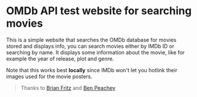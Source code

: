 # OMDb API test website for searching movies

This is a simple website that searches the OMDb database for movies stored and displays info, you can search movies either by IMDb ID or searching by name. It displays some information about the movie, like for example the year of release, plot and genre.

Note that this works best __locally__ since IMDb won't let you hotlink their images used for the movie posters.

> Thanks to [Brian Fritz](http://omdbapi.com/)
> and [Ben Peachey](https://jsfiddle.net/user/potherca/fiddles/) 